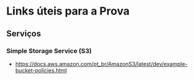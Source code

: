 # Links úteis para a Prova

## Serviços

### Simple Storage Service (S3)

- https://docs.aws.amazon.com/pt_br/AmazonS3/latest/dev/example-bucket-policies.html